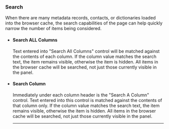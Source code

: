 ### Search

When there are many metadata records, contacts, or dictionaries loaded into the browser cache, the search capabilities of the page can help quickly narrow the number of items being considered.  

 * #### Search ALL Columns 
    Text entered into "Search All Columns" control will be matched against the contents of each column.  If the column value matches the search text, the item remains visible, otherwise the item is hidden.  All items in the browser cache will be searched, not just those currently visible in the panel. 
 
 * #### Search Column
   Immediately under each column header is the "Search A Column" control.  Text entered into this control is matched against the contents of that column only.  If the column value matches the search text, the item remains visible, otherwise the item is hidden.  All items in the browser cache will be searched, not just those currently visible in the panel.  
 
   ---
   